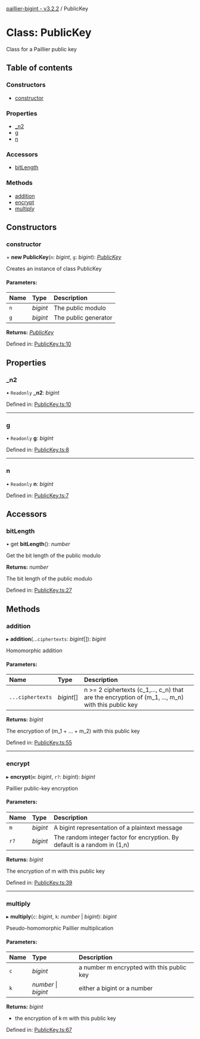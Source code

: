 [paillier-bigint - v3.2.2](../API.md) / PublicKey

# Class: PublicKey

Class for a Paillier public key

## Table of contents

### Constructors

- [constructor](publickey.md#constructor)

### Properties

- [\_n2](publickey.md#_n2)
- [g](publickey.md#g)
- [n](publickey.md#n)

### Accessors

- [bitLength](publickey.md#bitlength)

### Methods

- [addition](publickey.md#addition)
- [encrypt](publickey.md#encrypt)
- [multiply](publickey.md#multiply)

## Constructors

### constructor

\+ **new PublicKey**(`n`: *bigint*, `g`: *bigint*): [*PublicKey*](publickey.md)

Creates an instance of class PublicKey

#### Parameters:

Name | Type | Description |
:------ | :------ | :------ |
`n` | *bigint* | The public modulo   |
`g` | *bigint* | The public generator    |

**Returns:** [*PublicKey*](publickey.md)

Defined in: [PublicKey.ts:10](https://github.com/juanelas/paillier-bigint/blob/b36905d/src/ts/PublicKey.ts#L10)

## Properties

### \_n2

• `Readonly` **\_n2**: *bigint*

Defined in: [PublicKey.ts:10](https://github.com/juanelas/paillier-bigint/blob/b36905d/src/ts/PublicKey.ts#L10)

___

### g

• `Readonly` **g**: *bigint*

Defined in: [PublicKey.ts:8](https://github.com/juanelas/paillier-bigint/blob/b36905d/src/ts/PublicKey.ts#L8)

___

### n

• `Readonly` **n**: *bigint*

Defined in: [PublicKey.ts:7](https://github.com/juanelas/paillier-bigint/blob/b36905d/src/ts/PublicKey.ts#L7)

## Accessors

### bitLength

• get **bitLength**(): *number*

Get the bit length of the public modulo

**Returns:** *number*

The bit length of the public modulo

Defined in: [PublicKey.ts:27](https://github.com/juanelas/paillier-bigint/blob/b36905d/src/ts/PublicKey.ts#L27)

## Methods

### addition

▸ **addition**(...`ciphertexts`: *bigint*[]): *bigint*

Homomorphic addition

#### Parameters:

Name | Type | Description |
:------ | :------ | :------ |
`...ciphertexts` | *bigint*[] | n >= 2 ciphertexts (c_1,..., c_n) that are the encryption of (m_1, ..., m_n) with this public key    |

**Returns:** *bigint*

The encryption of (m_1 + ... + m_2) with this public key

Defined in: [PublicKey.ts:55](https://github.com/juanelas/paillier-bigint/blob/b36905d/src/ts/PublicKey.ts#L55)

___

### encrypt

▸ **encrypt**(`m`: *bigint*, `r?`: *bigint*): *bigint*

Paillier public-key encryption

#### Parameters:

Name | Type | Description |
:------ | :------ | :------ |
`m` | *bigint* | A bigint representation of a plaintext message   |
`r?` | *bigint* | The random integer factor for encryption. By default is a random in (1,n)    |

**Returns:** *bigint*

The encryption of m with this public key

Defined in: [PublicKey.ts:39](https://github.com/juanelas/paillier-bigint/blob/b36905d/src/ts/PublicKey.ts#L39)

___

### multiply

▸ **multiply**(`c`: *bigint*, `k`: *number* \| *bigint*): *bigint*

Pseudo-homomorphic Paillier multiplication

#### Parameters:

Name | Type | Description |
:------ | :------ | :------ |
`c` | *bigint* | a number m encrypted with this public key   |
`k` | *number* \| *bigint* | either a bigint or a number    |

**Returns:** *bigint*

- the encryption of k·m with this public key

Defined in: [PublicKey.ts:67](https://github.com/juanelas/paillier-bigint/blob/b36905d/src/ts/PublicKey.ts#L67)
